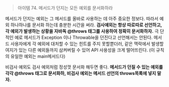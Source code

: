 > 아이템 74. 메서드가 던지는 모든 예외를 문서화하라

메서드가 던지는 예외는 그 메서드를 올바로 사용하는 데 아주 중요한 정보다. 따라서 예외 하나하나를 문서화 하는데 충분한 시간을 써라. **검사예외는 항상 따로따로 선언하고, 각 예외가 발생하는 상황을 자바독 @throws 태그를 사용하여 정확히 문서화하자.** 극 단적인 예로 메서드가 Exception 이나 Throwable을 던진다고 선언해서는 안된다. 메서드 사용자에게 각 예외에 대처할 수 있는 힌트를 주지 못할뿐더러, 같은 맥락에서 발생할 여지가 있는 다른 예외들까지 삼켜버릴 수 있어 API 사용성을 크게 떨어뜨린다. (이 규칙의 유일한 예외는 main메서드다)

비검사 예외도 검사 예외처럼 정성껏 문서화 해두면 좋다. **메서드가 던질 수 있는 예외를 각각 @throws 태그로 문서화하, 비검사 예외는 메서드 선언의 throws목록에 넣지 말자.** 